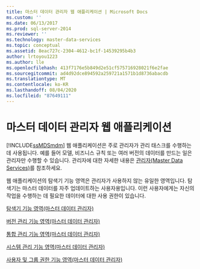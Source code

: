 ```yaml
---
title: 마스터 데이터 관리자 웹 애플리케이션 | Microsoft Docs
ms.custom: ''
ms.date: 06/13/2017
ms.prod: sql-server-2014
ms.reviewer: ''
ms.technology: master-data-services
ms.topic: conceptual
ms.assetid: 8eac727c-2304-4612-bc1f-14539295b4b3
author: lrtoyou1223
ms.author: lle
ms.openlocfilehash: 413f7176e5b849d2e51cf575716928021f6e2fae
ms.sourcegitcommit: ad4d92dce894592a259721a1571b1d8736abacdb
ms.translationtype: MT
ms.contentlocale: ko-KR
ms.lasthandoff: 08/04/2020
ms.locfileid: "87649111"
---
```

# <a name="master-data-manager-web-application"></a>마스터 데이터 관리자 웹 애플리케이션
  [!INCLUDE[ssMDSmdm](../includes/ssmdsmdm-md.md)] 웹 애플리케이션은 주로 관리자가 관리 태스크를 수행하는 데 사용됩니다. 예를 들어 모델, 비즈니스 규칙 또는 여러 버전의 데이터를 만드는 일은 관리자만 수행할 수 있습니다. 관리자에 대한 자세한 내용은 [관리자&#40;Master Data Services&#41;](administrators-master-data-services.md)를 참조하세요.  
  
 웹 애플리케이션의 탐색기 기능 영역은 관리자가 사용하지 않는 유일한 영역입니다. 탐색기는 마스터 데이터를 자주 업데이트하는 사용자용입니다. 이런 사용자에게는 자신의 작업을 수행하는 데 필요한 데이터에 대한 사용 권한이 있습니다.  
  
 [탐색기 기능 영역&#40;마스터 데이터 관리자&#41;](../../2014/master-data-services/explorer-functional-area-master-data-manager.md)  
  
 [버전 관리 기능 영역&#40;마스터 데이터 관리자&#41;](../../2014/master-data-services/version-management-functional-area-master-data-manager.md)  
  
 [통합 관리 기능 영역&#40;마스터 데이터 관리자&#41;](../../2014/master-data-services/integration-management-functional-area-master-data-manager.md)  
  
 [시스템 관리 기능 영역&#40;마스터 데이터 관리자&#41;](../../2014/master-data-services/system-administration-functional-area-master-data-manager.md)  
  
 [사용자 및 그룹 권한 기능 영역&#40;마스터 데이터 관리자&#41;](../../2014/master-data-services/user-and-group-permissions-functional-area-master-data-manager.md)  
  
  
